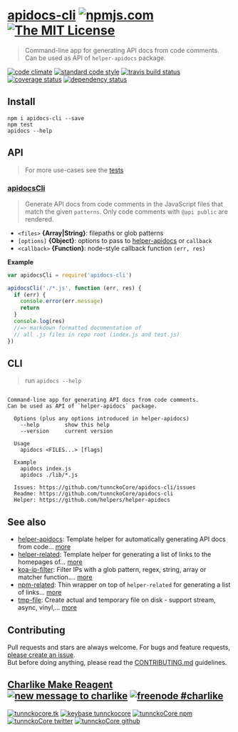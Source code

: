 # [apidocs-cli][author-www-url] [![npmjs.com][npmjs-img]][npmjs-url] [![The MIT License][license-img]][license-url] 

> Command-line app for generating API docs from code comments. Can be used as API of `helper-apidocs` package.

[![code climate][codeclimate-img]][codeclimate-url] [![standard code style][standard-img]][standard-url] [![travis build status][travis-img]][travis-url] [![coverage status][coveralls-img]][coveralls-url] [![dependency status][david-img]][david-url]


## Install
```
npm i apidocs-cli --save
npm test
apidocs --help
```


## API
> For more use-cases see the [tests](./test.js)

### [apidocsCli](./index.js#L24)
> Generate API docs from code comments in the JavaScript
files that match the given `patterns`. Only code comments
with `@api public` are rendered.

* `<files>` **{Array|String}**: filepaths or glob patterns    
* `[options]` **{Object}**: options to pass to [helper-apidocs][apidocs] or `callback`    
* `<callback>` **{Function}**: node-style callback function `(err, res)`    

**Example**  

```js
var apidocsCli = require('apidocs-cli')

apidocsCli('./*.js', function (err, res) {
  if (err) {
    console.error(err.message)
    return
  }
  console.log(res)
  //=> markdown formatted documentation of
  // all .js files in repo root (index.js and test.js)
})
```


## CLI
> run `apidocs --help`

```

Command-line app for generating API docs from code comments.
Can be used as API of `helper-apidocs` package.

  Options (plus any options introduced in helper-apidocs)
    --help        show this help
    --version     current version

  Usage
    apidocs <FILES...> [flags]

  Example
    apidocs index.js
    apidocs ./lib/*.js

  Issues: https://github.com/tunnckoCore/apidocs-cli/issues
  Readme: https://github.com/tunnckoCore/apidocs-cli
  Helper: https://github.com/helpers/helper-apidocs

```


## See also
- [helper-apidocs](https://github.com/jonschlinkert/helper-apidocs): Template helper for automatically generating API docs from code… [more](https://github.com/jonschlinkert/helper-apidocs)
- [helper-related](https://github.com/helpers/helper-related): Template helper for generating a list of links to the homepages of… [more](https://github.com/helpers/helper-related)
- [koa-ip-filter](https://github.com/tunnckocore/koa-ip-filter): Filter IPs with a glob pattern, regex, string, array or matcher function.… [more](https://github.com/tunnckocore/koa-ip-filter)
- [npm-related](https://github.com/tunnckocore/npm-related): Thin wrapper on top of `helper-related` for generating a list of links… [more](https://github.com/tunnckocore/npm-related)
- [tmp-file](https://github.com/tunnckocore/tmp-file): Create actual and temporary file on disk - support stream, async, vinyl,… [more](https://github.com/tunnckocore/tmp-file)


## Contributing
Pull requests and stars are always welcome. For bugs and feature requests, [please create an issue](https://github.com/tunnckoCore/apidocs-cli/issues/new).  
But before doing anything, please read the [CONTRIBUTING.md](./CONTRIBUTING.md) guidelines.


## [Charlike Make Reagent](http://j.mp/1stW47C) [![new message to charlike][new-message-img]][new-message-url] [![freenode #charlike][freenode-img]][freenode-url]

[![tunnckocore.tk][author-www-img]][author-www-url] [![keybase tunnckocore][keybase-img]][keybase-url] [![tunnckoCore npm][author-npm-img]][author-npm-url] [![tunnckoCore twitter][author-twitter-img]][author-twitter-url] [![tunnckoCore github][author-github-img]][author-github-url]


[npmjs-url]: https://www.npmjs.com/package/apidocs-cli
[npmjs-img]: https://img.shields.io/npm/v/apidocs-cli.svg?label=apidocs-cli

[license-url]: https://github.com/tunnckoCore/apidocs-cli/blob/master/LICENSE.md
[license-img]: https://img.shields.io/badge/license-MIT-blue.svg


[codeclimate-url]: https://codeclimate.com/github/tunnckoCore/apidocs-cli
[codeclimate-img]: https://img.shields.io/codeclimate/github/tunnckoCore/apidocs-cli.svg

[travis-url]: https://travis-ci.org/tunnckoCore/apidocs-cli
[travis-img]: https://img.shields.io/travis/tunnckoCore/apidocs-cli.svg

[coveralls-url]: https://coveralls.io/r/tunnckoCore/apidocs-cli
[coveralls-img]: https://img.shields.io/coveralls/tunnckoCore/apidocs-cli.svg

[david-url]: https://david-dm.org/tunnckoCore/apidocs-cli
[david-img]: https://img.shields.io/david/tunnckoCore/apidocs-cli.svg

[standard-url]: https://github.com/feross/standard
[standard-img]: https://img.shields.io/badge/code%20style-standard-brightgreen.svg


[author-www-url]: http://www.tunnckocore.tk
[author-www-img]: https://img.shields.io/badge/www-tunnckocore.tk-fe7d37.svg

[keybase-url]: https://keybase.io/tunnckocore
[keybase-img]: https://img.shields.io/badge/keybase-tunnckocore-8a7967.svg

[author-npm-url]: https://www.npmjs.com/~tunnckocore
[author-npm-img]: https://img.shields.io/badge/npm-~tunnckocore-cb3837.svg

[author-twitter-url]: https://twitter.com/tunnckoCore
[author-twitter-img]: https://img.shields.io/badge/twitter-@tunnckoCore-55acee.svg

[author-github-url]: https://github.com/tunnckoCore
[author-github-img]: https://img.shields.io/badge/github-@tunnckoCore-4183c4.svg

[freenode-url]: http://webchat.freenode.net/?channels=charlike
[freenode-img]: https://img.shields.io/badge/freenode-%23charlike-5654a4.svg

[new-message-url]: https://github.com/tunnckoCore/messages
[new-message-img]: https://img.shields.io/badge/send%20me-message-green.svg

[apidocs]: https://github.com/helpers/helper-apidocs